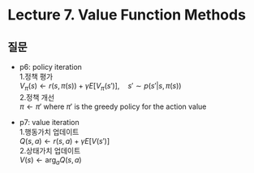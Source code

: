# Lecture 7. Value Function Methods

## 질문
- p6: policy iteration  
  1.정책 평가  
    $V_\pi(s)\leftarrow r(s,\pi(s))+\gamma E\left[V_\pi(s')\right], \quad s'\sim p(s'|s,\pi(s))$  
  2.정책 개선  
    $\pi\leftarrow \pi'$ where $\pi'$ is the greedy policy for the action value
  
- p7: value iteration  
  1.행동가치 업데이트  
  $Q(s,a)\leftarrow r(s,a)+\gamma E[V(s')]$  
  2.상태가치 업데이트  
  $V(s)\leftarrow \arg_a Q(s,a)$  


